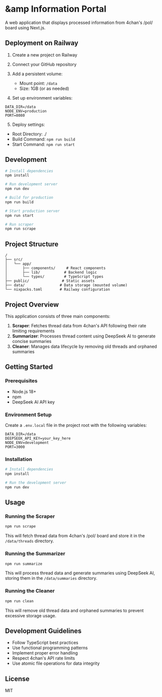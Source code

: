 # &amp Information Portal

A web application that displays processed information from 4chan's /pol/ board using Next.js.

## Deployment on Railway

1. Create a new project on Railway
2. Connect your GitHub repository
3. Add a persistent volume:
   - Mount point: `/data`
   - Size: 1GB (or as needed)

4. Set up environment variables:
```env
DATA_DIR=/data
NODE_ENV=production
PORT=8080
```

5. Deploy settings:
- Root Directory: ./
- Build Command: `npm run build`
- Start Command: `npm run start`

## Development

```bash
# Install dependencies
npm install

# Run development server
npm run dev

# Build for production
npm run build

# Start production server
npm run start

# Run scraper
npm run scrape
```

## Project Structure

```
/
├── src/
│   └── app/
│       ├── components/     # React components
│       ├── lib/           # Backend logic
│       └── types/         # TypeScript types
├── public/               # Static assets
├── data/                # Data storage (mounted volume)
└── nixpacks.toml        # Railway configuration
```

## Project Overview

This application consists of three main components:

1. **Scraper**: Fetches thread data from 4chan's API following their rate limiting requirements
2. **Summarizer**: Processes thread content using DeepSeek AI to generate concise summaries
3. **Cleaner**: Manages data lifecycle by removing old threads and orphaned summaries

## Getting Started

### Prerequisites

- Node.js 18+ 
- npm
- DeepSeek AI API key

### Environment Setup

Create a `.env.local` file in the project root with the following variables:

```
DATA_DIR=/data
DEEPSEEK_API_KEY=your_key_here
NODE_ENV=development
PORT=3000
```

### Installation

```bash
# Install dependencies
npm install

# Run the development server
npm run dev
```

## Usage

### Running the Scraper

```bash
npm run scrape
```

This will fetch thread data from 4chan's /pol/ board and store it in the `/data/threads` directory.

### Running the Summarizer

```bash
npm run summarize
```

This will process thread data and generate summaries using DeepSeek AI, storing them in the `/data/summaries` directory.

### Running the Cleaner

```bash
npm run clean
```

This will remove old thread data and orphaned summaries to prevent excessive storage usage.

## Development Guidelines

- Follow TypeScript best practices
- Use functional programming patterns
- Implement proper error handling
- Respect 4chan's API rate limits
- Use atomic file operations for data integrity

## License

MIT
